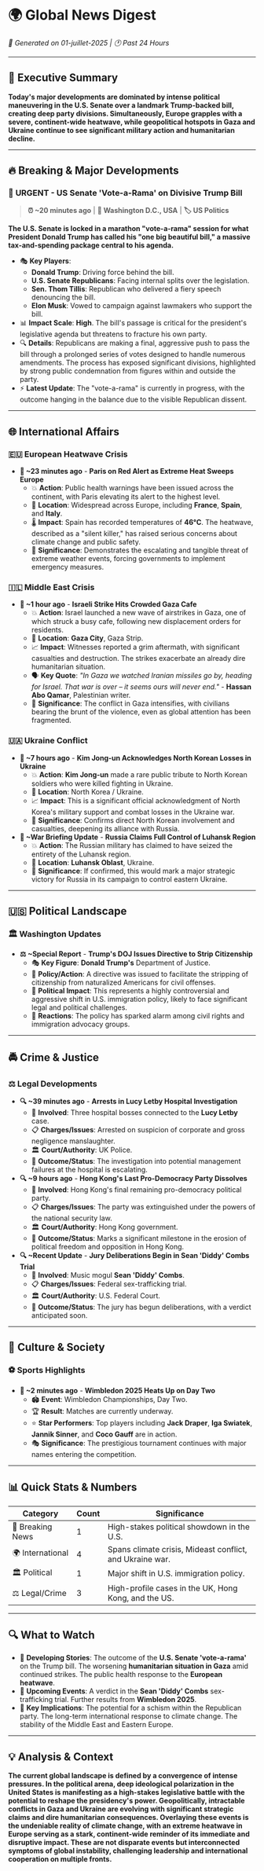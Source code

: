 # 🌍 Global News Digest
*📅 Generated on 01-juillet-2025 | 🕐 Past 24 Hours*

---

## 🎯 Executive Summary
**Today's major developments are dominated by intense political maneuvering in the U.S. Senate over a landmark Trump-backed bill, creating deep party divisions. Simultaneously, Europe grapples with a severe, continent-wide heatwave, while geopolitical hotspots in Gaza and Ukraine continue to see significant military action and humanitarian decline.**

---

## 🔥 Breaking & Major Developments

### 🚨 **URGENT** - US Senate 'Vote-a-Rama' on Divisive Trump Bill
> **⏰ ~20 minutes ago** | **📍 Washington D.C., USA** | **🏷️ US Politics**

**The U.S. Senate is locked in a marathon "vote-a-rama" session for what President Donald Trump has called his "one big beautiful bill," a massive tax-and-spending package central to his agenda.**

- 🎭 **Key Players**:
  - **Donald Trump**: Driving force behind the bill.
  - **U.S. Senate Republicans**: Facing internal splits over the legislation.
  - **Sen. Thom Tillis**: Republican who delivered a fiery speech denouncing the bill.
  - **Elon Musk**: Vowed to campaign against lawmakers who support the bill.
- 📊 **Impact Scale**: **High**. The bill's passage is critical for the president's legislative agenda but threatens to fracture his own party.
- 🔍 **Details**: Republicans are making a final, aggressive push to pass the bill through a prolonged series of votes designed to handle numerous amendments. The process has exposed significant divisions, highlighted by strong public condemnation from figures within and outside the party.
- ⚡ **Latest Update**: The "vote-a-rama" is currently in progress, with the outcome hanging in the balance due to the visible Republican dissent.

---

## 🌐 International Affairs

### 🇪🇺 **European Heatwave Crisis**
- **🔴 ~23 minutes ago** - **Paris on Red Alert as Extreme Heat Sweeps Europe**
  - 💥 **Action**: Public health warnings have been issued across the continent, with Paris elevating its alert to the highest level.
  - 📍 **Location**: Widespread across Europe, including **France**, **Spain**, and **Italy**.
  - 🌡️ **Impact**: Spain has recorded temperatures of **46°C**. The heatwave, described as a "silent killer," has raised serious concerns about climate change and public safety.
  - 🎯 **Significance**: Demonstrates the escalating and tangible threat of extreme weather events, forcing governments to implement emergency measures.

### 🇮🇱 **Middle East Crisis**
- **🔴 ~1 hour ago** - **Israeli Strike Hits Crowded Gaza Cafe**
  - 💥 **Action**: Israel launched a new wave of airstrikes in Gaza, one of which struck a busy cafe, following new displacement orders for residents.
  - 📍 **Location**: **Gaza City**, Gaza Strip.
  - 📈 **Impact**: Witnesses reported a grim aftermath, with significant casualties and destruction. The strikes exacerbate an already dire humanitarian situation.
  - 🗣️ **Key Quote**: *"In Gaza we watched Iranian missiles go by, heading for Israel. That war is over – it seems ours will never end."* - **Hassan Abo Qamar**, Palestinian writer.
  - 🎯 **Significance**: The conflict in Gaza intensifies, with civilians bearing the brunt of the violence, even as global attention has been fragmented.

### 🇺🇦 **Ukraine Conflict**
- **🔴 ~7 hours ago** - **Kim Jong-un Acknowledges North Korean Losses in Ukraine**
  - 💥 **Action**: **Kim Jong-un** made a rare public tribute to North Korean soldiers who were killed fighting in Ukraine.
  - 📍 **Location**: North Korea / Ukraine.
  - 📈 **Impact**: This is a significant official acknowledgment of North Korea's military support and combat losses in the Ukraine war.
  - 🎯 **Significance**: Confirms direct North Korean involvement and casualties, deepening its alliance with Russia.
- **🔴 ~War Briefing Update** - **Russia Claims Full Control of Luhansk Region**
  - 💥 **Action**: The Russian military has claimed to have seized the entirety of the Luhansk region.
  - 📍 **Location**: **Luhansk Oblast**, Ukraine.
  - 🎯 **Significance**: If confirmed, this would mark a major strategic victory for Russia in its campaign to control eastern Ukraine.

---

## 🇺🇸 Political Landscape

### 🏛️ **Washington Updates**
- **⚖️ ~Special Report** - **Trump's DOJ Issues Directive to Strip Citizenship**
  - 🎭 **Key Figure**: **Donald Trump's** Department of Justice.
  - 📜 **Policy/Action**: A directive was issued to facilitate the stripping of citizenship from naturalized Americans for civil offenses.
  - 🌊 **Political Impact**: This represents a highly controversial and aggressive shift in U.S. immigration policy, likely to face significant legal and political challenges.
  - 💬 **Reactions**: The policy has sparked alarm among civil rights and immigration advocacy groups.

---

## 🚔 Crime & Justice

### ⚖️ **Legal Developments**
- **🔍 ~39 minutes ago** - **Arrests in Lucy Letby Hospital Investigation**
  - 👥 **Involved**: Three hospital bosses connected to the **Lucy Letby** case.
  - 📋 **Charges/Issues**: Arrested on suspicion of corporate and gross negligence manslaughter.
  - 🏛️ **Court/Authority**: UK Police.
  - 🎯 **Outcome/Status**: The investigation into potential management failures at the hospital is escalating.
- **🔍 ~9 hours ago** - **Hong Kong's Last Pro-Democracy Party Dissolves**
  - 👥 **Involved**: Hong Kong's final remaining pro-democracy political party.
  - 📋 **Charges/Issues**: The party was extinguished under the powers of the national security law.
  - 🏛️ **Court/Authority**: Hong Kong government.
  - 🎯 **Outcome/Status**: Marks a significant milestone in the erosion of political freedom and opposition in Hong Kong.
- **🔍 ~Recent Update** - **Jury Deliberations Begin in Sean 'Diddy' Combs Trial**
  - 👥 **Involved**: Music mogul **Sean 'Diddy' Combs**.
  - 📋 **Charges/Issues**: Federal sex-trafficking trial.
  - 🏛️ **Court/Authority**: U.S. Federal Court.
  - 🎯 **Outcome/Status**: The jury has begun deliberations, with a verdict anticipated soon.

---

## 🎨 Culture & Society

### ⚽ **Sports Highlights**
- **🥇 ~2 minutes ago** - **Wimbledon 2025 Heats Up on Day Two**
  - 🏟️ **Event**: Wimbledon Championships, Day Two.
  - 🏆 **Result**: Matches are currently underway.
  - ⭐ **Star Performers**: Top players including **Jack Draper**, **Iga Swiatek**, **Jannik Sinner**, and **Coco Gauff** are in action.
  - 🎭 **Significance**: The prestigious tournament continues with major names entering the competition.

---

## 📊 Quick Stats & Numbers
| Category | Count | Significance |
|----------|-------|--------------|
| 🚨 Breaking News | 1 | High-stakes political showdown in the U.S. |
| 🌍 International | 4 | Spans climate crisis, Mideast conflict, and Ukraine war. |
| 🏛️ Political | 1 | Major shift in U.S. immigration policy. |
| ⚖️ Legal/Crime | 3 | High-profile cases in the UK, Hong Kong, and the US. |

---

## 🔍 What to Watch
- 👀 **Developing Stories**: The outcome of the **U.S. Senate 'vote-a-rama'** on the Trump bill. The worsening **humanitarian situation in Gaza** amid continued strikes. The public health response to the **European heatwave**.
- 📅 **Upcoming Events**: A verdict in the **Sean 'Diddy' Combs** sex-trafficking trial. Further results from **Wimbledon 2025**.
- 🎯 **Key Implications**: The potential for a schism within the Republican party. The long-term international response to climate change. The stability of the Middle East and Eastern Europe.

---

## 💡 Analysis & Context
**The current global landscape is defined by a convergence of intense pressures. In the political arena, deep ideological polarization in the United States is manifesting as a high-stakes legislative battle with the potential to reshape the presidency's power. Geopolitically, intractable conflicts in Gaza and Ukraine are evolving with significant strategic claims and dire humanitarian consequences. Overlaying these events is the undeniable reality of climate change, with an extreme heatwave in Europe serving as a stark, continent-wide reminder of its immediate and disruptive impact. These are not disparate events but interconnected symptoms of global instability, challenging leadership and international cooperation on multiple fronts.**